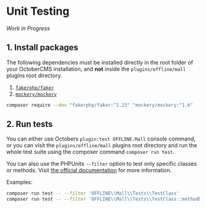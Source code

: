 # Unit Testing

_Work in Progress_

## 1. Install packages

The following dependencies must be installed directly in the root folder of your OctoberCMS 
installation, and __not__ inside the `plugins/offline/mall` plugins root directory.

1. [`fakerphp/faker`](https://packagist.org/packages/fakerphp/faker)
2. [`mockery/mockery`](https://packagist.org/packages/mockery/mockery)

```sh
composer require --dev "fakerphp/faker:^1.23" "mockery/mockery:^1.6"
```

## 2. Run tests

You can either use Octobers `plugin:test OFFLINE.Mall` console command, or you can visit the 
`plugins/offline/mall` plugins root directory and run the whole test suite using the composer 
command `composer run test`.

You can also use the PHPUnits `--filter` option to test only specific classes or methods. Visit 
[the official documentation](https://docs.phpunit.de/en/9.6/textui.html) for more information.

Examples:

```sh
composer run test -- --filter 'OFFLINE\\Mall\\Tests\\TestClass'                 # To run a single class
composer run test -- --filter 'OFFLINE\\Mall\\Tests\\TestClass::methodName'     # To run a single method
```